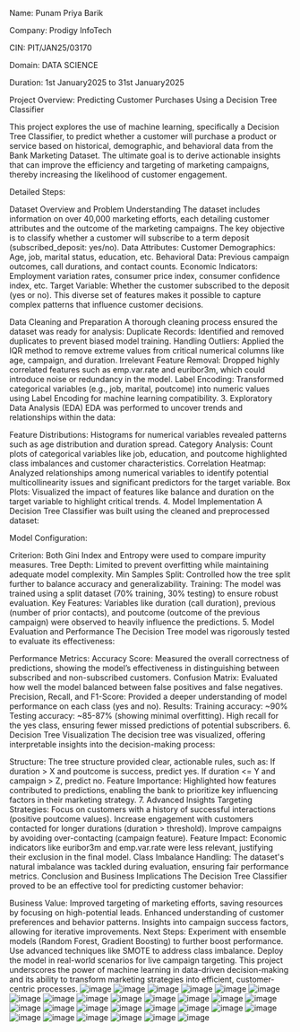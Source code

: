 Name: Punam Priya Barik

Company: Prodigy InfoTech

CIN: PIT/JAN25/03170

Domain: DATA SCIENCE

Duration: 1st January2025 to 31st January2025

Project Overview: Predicting Customer Purchases Using a Decision Tree Classifier

This project explores the use of machine learning, specifically a Decision Tree Classifier, to predict whether a customer will purchase a product or service based on historical, demographic, and behavioral data from the Bank Marketing Dataset. The ultimate goal is to derive actionable insights that can improve the efficiency and targeting of marketing campaigns, thereby increasing the likelihood of customer engagement.

Detailed Steps:

Dataset Overview and Problem Understanding The dataset includes information on over 40,000 marketing efforts, each detailing customer attributes and the outcome of the marketing campaigns. The key objective is to classify whether a customer will subscribe to a term deposit (subscribed_deposit: yes/no).
Data Attributes: Customer Demographics: Age, job, marital status, education, etc. Behavioral Data: Previous campaign outcomes, call durations, and contact counts. Economic Indicators: Employment variation rates, consumer price index, consumer confidence index, etc. Target Variable: Whether the customer subscribed to the deposit (yes or no). This diverse set of features makes it possible to capture complex patterns that influence customer decisions.

Data Cleaning and Preparation A thorough cleaning process ensured the dataset was ready for analysis:
Duplicate Records: Identified and removed duplicates to prevent biased model training. Handling Outliers: Applied the IQR method to remove extreme values from critical numerical columns like age, campaign, and duration. Irrelevant Feature Removal: Dropped highly correlated features such as emp.var.rate and euribor3m, which could introduce noise or redundancy in the model. Label Encoding: Transformed categorical variables (e.g., job, marital, poutcome) into numeric values using Label Encoding for machine learning compatibility. 3. Exploratory Data Analysis (EDA) EDA was performed to uncover trends and relationships within the data:

Feature Distributions: Histograms for numerical variables revealed patterns such as age distribution and duration spread. Category Analysis: Count plots of categorical variables like job, education, and poutcome highlighted class imbalances and customer characteristics. Correlation Heatmap: Analyzed relationships among numerical variables to identify potential multicollinearity issues and significant predictors for the target variable. Box Plots: Visualized the impact of features like balance and duration on the target variable to highlight critical trends. 4. Model Implementation A Decision Tree Classifier was built using the cleaned and preprocessed dataset:

Model Configuration:

Criterion: Both Gini Index and Entropy were used to compare impurity measures. Tree Depth: Limited to prevent overfitting while maintaining adequate model complexity. Min Samples Split: Controlled how the tree split further to balance accuracy and generalizability. Training: The model was trained using a split dataset (70% training, 30% testing) to ensure robust evaluation. Key Features: Variables like duration (call duration), previous (number of prior contacts), and poutcome (outcome of the previous campaign) were observed to heavily influence the predictions. 5. Model Evaluation and Performance The Decision Tree model was rigorously tested to evaluate its effectiveness:

Performance Metrics: Accuracy Score: Measured the overall correctness of predictions, showing the model’s effectiveness in distinguishing between subscribed and non-subscribed customers. Confusion Matrix: Evaluated how well the model balanced between false positives and false negatives. Precision, Recall, and F1-Score: Provided a deeper understanding of model performance on each class (yes and no). Results: Training accuracy: ~90% Testing accuracy: ~85-87% (showing minimal overfitting). High recall for the yes class, ensuring fewer missed predictions of potential subscribers. 6. Decision Tree Visualization The decision tree was visualized, offering interpretable insights into the decision-making process:

Structure: The tree structure provided clear, actionable rules, such as: If duration > X and poutcome is success, predict yes. If duration <= Y and campaign > Z, predict no. Feature Importance: Highlighted how features contributed to predictions, enabling the bank to prioritize key influencing factors in their marketing strategy. 7. Advanced Insights Targeting Strategies: Focus on customers with a history of successful interactions (positive poutcome values). Increase engagement with customers contacted for longer durations (duration > threshold). Improve campaigns by avoiding over-contacting (campaign feature). Feature Impact: Economic indicators like euribor3m and emp.var.rate were less relevant, justifying their exclusion in the final model. Class Imbalance Handling: The dataset's natural imbalance was tackled during evaluation, ensuring fair performance metrics. Conclusion and Business Implications The Decision Tree Classifier proved to be an effective tool for predicting customer behavior:

Business Value: Improved targeting of marketing efforts, saving resources by focusing on high-potential leads. Enhanced understanding of customer preferences and behavior patterns. Insights into campaign success factors, allowing for iterative improvements. Next Steps: Experiment with ensemble models (Random Forest, Gradient Boosting) to further boost performance. Use advanced techniques like SMOTE to address class imbalance. Deploy the model in real-world scenarios for live campaign targeting. This project underscores the power of machine learning in data-driven decision-making and its ability to transform marketing strategies into efficient, customer-centric processes.
![image](https://github.com/user-attachments/assets/40f2375a-3109-41e6-ac78-b2fc5ebb10c1)
![image](https://github.com/user-attachments/assets/6eb48548-826b-4551-a9ea-ba35e7d05cf0)
![image](https://github.com/user-attachments/assets/7083d604-59f9-4950-ba16-75f01eea68ed)
![image](https://github.com/user-attachments/assets/cb6740da-973f-4bf8-a1cd-a8bf9a794141)
![image](https://github.com/user-attachments/assets/991a2cd8-3e11-49c4-bffe-08b4917a6d42)
![image](https://github.com/user-attachments/assets/42596013-e9f3-478b-8fde-e0e801aea80a)
![image](https://github.com/user-attachments/assets/7d36422d-1966-4857-a8f7-5c1063e86d1b)
![image](https://github.com/user-attachments/assets/bf229cb9-327f-43a8-986f-c2bf9b2d754f)
![image](https://github.com/user-attachments/assets/bcdcce83-c5cb-4372-8e14-a9dc69c9c376)
![image](https://github.com/user-attachments/assets/9896970e-d5bb-4058-897d-ee8590509fd4)
![image](https://github.com/user-attachments/assets/31d356ab-60dd-4add-9657-db166c054fbb)
![image](https://github.com/user-attachments/assets/e0e37348-0db1-4159-b7a3-1575e853534e)
![image](https://github.com/user-attachments/assets/9322cf68-d4d2-4d38-97da-afe68f53f88d)
![image](https://github.com/user-attachments/assets/a55b51ab-14ae-407f-a622-e4f24fdfc95a)
![image](https://github.com/user-attachments/assets/a879b879-8df8-47bf-88cb-70e6809f20dc)
![image](https://github.com/user-attachments/assets/1c4aa93d-06c3-4970-b496-bf485e63894b)
![image](https://github.com/user-attachments/assets/cd9f995d-9a1f-462d-a825-8f99d9a6f6bf)
![image](https://github.com/user-attachments/assets/5298c11b-1b74-4319-9a94-bbd3c859e4b1)
![image](https://github.com/user-attachments/assets/3e8f33a6-557e-44cf-9eb9-6c3feeaf4570)
![image](https://github.com/user-attachments/assets/b664b31c-3659-4aa9-9013-863a56bda9ce)
![image](https://github.com/user-attachments/assets/15526193-577e-40ba-a2cb-695075cdf6f1)
![image](https://github.com/user-attachments/assets/70586c6a-c801-476f-8c8a-392f814dba34)
![image](https://github.com/user-attachments/assets/1e247fa3-1ba3-4c07-8778-207045706f2a)
![image](https://github.com/user-attachments/assets/b38e47d3-a3de-4b50-bb0f-f7bff4d6b199)
![image](https://github.com/user-attachments/assets/a5b413c8-5536-4f3e-bc37-c93a5f162297)
![image](https://github.com/user-attachments/assets/01898ecb-c562-4bc1-85d9-9fe1c7c04a5c)
![image](https://github.com/user-attachments/assets/402e7a9d-ea14-4d3f-b1b5-358df78616a7)
![image](https://github.com/user-attachments/assets/52edd5fe-dc07-418f-856f-9070c5bbf803)
